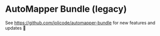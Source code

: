 # AutoMapper Bundle (legacy)

See https://github.com/jolicode/automapper-bundle for new features and updates 🚀
